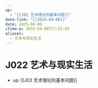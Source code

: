 ```yaml
---
up:
  - "[[J02 艺术理论的基本问题]]"
date-link: "[[2025-04-06]]"
date: 2025-04-06
ctime-p: 2025-04-06T17:52:03
aliases:
  - 艺术与现实生活
---
```


# J022 艺术与现实生活

- up: [[J02 艺术理论的基本问题]]
